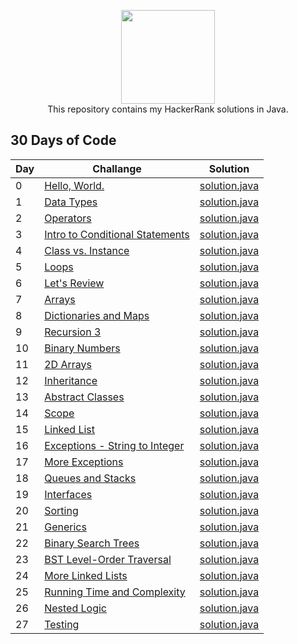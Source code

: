 <p align="center">
    <a href="https://www.hackerrank.com/enes1903telli">
        <img height=150 src="https://hrcdn.net/hackerrank/assets/styleguide/logo_wordmark-13074b67abceb42ce8fd38bdeaac6926.svg">
    </a>
    <br>This repository contains my HackerRank solutions in Java.<br/>
</p>

## 30 Days of Code
|  Day  | Challange | Solution |
|-------|-----------|----------|
|   0   |[Hello, World.](https://www.hackerrank.com/challenges/30-hello-world/problem)|[solution.java](https://github.com/enes-telli/HackerRank/blob/master/30%20Days%20of%20Code/Day%200:%20Hello%2C%20World./solution.java)|
|   1   |[Data Types](https://www.hackerrank.com/challenges/30-data-types/problem)|[solution.java](https://github.com/enes-telli/HackerRank/blob/master/30%20Days%20of%20Code/Day%201:%20Data%20Types/solution.java)|
|   2   |[Operators](https://www.hackerrank.com/challenges/30-operators/problem)|[solution.java](https://github.com/enes-telli/HackerRank/blob/master/30%20Days%20of%20Code/Day%202:%20Operators/solution.java)|
|   3   |[Intro to Conditional Statements](https://www.hackerrank.com/challenges/30-conditional-statements/problem)|[solution.java](https://github.com/enes-telli/HackerRank/blob/master/30%20Days%20of%20Code/Day%203:%20Intro%20to%20Conditional%20Statements/solution.java)|
|   4   |[Class vs. Instance](https://www.hackerrank.com/challenges/30-class-vs-instance/problem)|[solution.java](https://github.com/enes-telli/HackerRank/blob/master/30%20Days%20of%20Code/Day%204:%20Class%20vs.%20Instance/solution.java)|
|   5   |[Loops](https://www.hackerrank.com/challenges/30-loops/problem)|[solution.java](https://github.com/enes-telli/HackerRank/blob/master/30%20Days%20of%20Code/Day%205:%20Loops/solution.java)|
|   6   |[Let's Review](https://www.hackerrank.com/challenges/30-review-loop/problem)|[solution.java](https://github.com/enes-telli/HackerRank/blob/master/30%20Days%20of%20Code/Day%206:%20Let's%20Review/solution.java)|
|   7   |[Arrays](https://www.hackerrank.com/challenges/30-arrays/problem)|[solution.java](https://github.com/enes-telli/HackerRank/blob/master/30%20Days%20of%20Code/Day%207:%20Arrays/solution.java)|
|   8   |[Dictionaries and Maps](https://www.hackerrank.com/challenges/30-dictionaries-and-maps/problem)|[solution.java](https://github.com/enes-telli/HackerRank/blob/master/30%20Days%20of%20Code/Day%208:%20Dictionaries%20and%20Maps/solution.java)|
|   9   |[Recursion 3](https://www.hackerrank.com/challenges/30-recursion/problem)|[solution.java](https://github.com/enes-telli/HackerRank/blob/master/30%20Days%20of%20Code/Day%209:%20Recursion%203/solution.java)|
|   10  |[Binary Numbers](https://www.hackerrank.com/challenges/30-binary-numbers/problem)|[solution.java](https://github.com/enes-telli/HackerRank/blob/master/30%20Days%20of%20Code/Day%20_10:%20Binary%20Numbers/solution.java)|
|   11  |[2D Arrays](https://www.hackerrank.com/challenges/30-2d-arrays/problem)|[solution.java](https://github.com/enes-telli/HackerRank/blob/master/30%20Days%20of%20Code/Day%20_11:%202D%20Arrays/solution.java)|
|   12  |[Inheritance](https://www.hackerrank.com/challenges/30-inheritance/problem)|[solution.java](https://github.com/enes-telli/HackerRank/blob/master/30%20Days%20of%20Code/Day%20_12:%20Inheritance/solution.java)|
|   13  |[Abstract Classes](https://www.hackerrank.com/challenges/30-abstract-classes/problem)|[solution.java](https://github.com/enes-telli/HackerRank/blob/master/30%20Days%20of%20Code/Day%20_13:%20Abstract%20Classes/solution.java)|
|   14  |[Scope](https://www.hackerrank.com/challenges/30-scope/problem)|[solution.java](https://github.com/enes-telli/HackerRank/blob/master/30%20Days%20of%20Code/Day%20_14:%20Scope/solution.java)|
|   15  |[Linked List](https://www.hackerrank.com/challenges/30-linked-list/problem)|[solution.java](https://github.com/enes-telli/HackerRank/blob/master/30%20Days%20of%20Code/Day%20_15:%20Linked%20List/solution.java)|
|   16  |[Exceptions - String to Integer](https://www.hackerrank.com/challenges/30-exceptions-string-to-integer/problem)|[solution.java](https://github.com/enes-telli/HackerRank/blob/master/30%20Days%20of%20Code/Day%20_16:%20Exceptions%20-%20String%20to%20Integer/solution.java)|
|   17  |[More Exceptions](https://www.hackerrank.com/challenges/30-more-exceptions/problem)|[solution.java](https://github.com/enes-telli/HackerRank/blob/master/30%20Days%20of%20Code/Day%20_17:%20More%20Exceptions/solution.java)|
|   18  |[Queues and Stacks](https://www.hackerrank.com/challenges/30-queues-stacks/problem)|[solution.java](https://github.com/enes-telli/HackerRank/blob/master/30%20Days%20of%20Code/Day%20_18:%20Queues%20and%20Stacks/solution.java)|
|   19  |[Interfaces](https://www.hackerrank.com/challenges/30-interfaces/problem)|[solution.java](https://github.com/enes-telli/HackerRank/blob/master/30%20Days%20of%20Code/Day%20_19:%20Interfaces/solution.java)|
|   20  |[Sorting](https://www.hackerrank.com/challenges/30-sorting/problem)|[solution.java](https://github.com/enes-telli/HackerRank/blob/master/30%20Days%20of%20Code/Day%20_20:%20Sorting/solution.java)|
|   21  |[Generics](https://www.hackerrank.com/challenges/30-generics/problem)|[solution.java](https://github.com/enes-telli/HackerRank/blob/master/30%20Days%20of%20Code/Day%20_21:%20Generics/solution.java)|
|   22  |[Binary Search Trees](https://www.hackerrank.com/challenges/30-binary-search-trees/problem)|[solution.java](https://github.com/enes-telli/HackerRank/blob/master/30%20Days%20of%20Code/Day%20_22:%20Binary%20Search%20Trees/solution.java)|
|   23  |[BST Level-Order Traversal](https://www.hackerrank.com/challenges/30-binary-trees/problem)|[solution.java](https://github.com/enes-telli/HackerRank/blob/master/30%20Days%20of%20Code/Day%20_23:%20BST%20Level-Order%20Traversal/solution.java)|
|   24  |[More Linked Lists](https://www.hackerrank.com/challenges/30-linked-list-deletion/problem)|[solution.java](https://github.com/enes-telli/HackerRank/blob/master/30%20Days%20of%20Code/Day%20_24:%20More%20Linked%20Lists/solution.java)|
|   25  |[Running Time and Complexity](https://www.hackerrank.com/challenges/30-running-time-and-complexity/problem?h_r=next-challenge&h_v=zen)|[solution.java](https://github.com/enes-telli/HackerRank/blob/master/30%20Days%20of%20Code/Day%20_25:%20Running%20Time%20and%20Complexity/solution.java)|
|   26  |[Nested Logic](https://www.hackerrank.com/challenges/30-nested-logic/problem)|[solution.java](https://github.com/enes-telli/HackerRank/blob/master/30%20Days%20of%20Code/Day%20_26:%20Nested%20Logic/solution.java)|
|   27  |[Testing](https://www.hackerrank.com/challenges/30-testing/problem)|[solution.java](https://github.com/enes-telli/HackerRank/blob/master/30%20Days%20of%20Code/Day%20_27:%20Testing/solution.java)|

